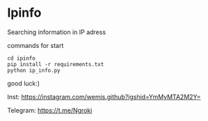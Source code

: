 # Ipinfo
Searching information in IP adress

commands for start
```
cd ipinfo
pip install -r requirements.txt
python ip_info.py
```

good luck:)

Inst: https://instagram.com/wemis.github?igshid=YmMyMTA2M2Y=

Telegram: https://t.me/Ngroki
